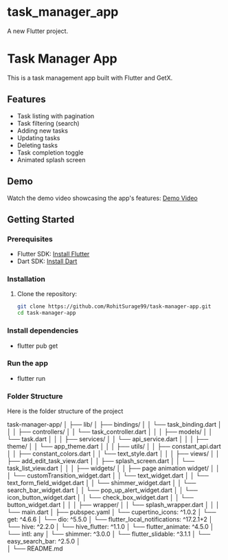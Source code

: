 # task_manager_app

A new Flutter project.

# Task Manager App

This is a task management app built with Flutter and GetX.

## Features
- Task listing with pagination 
- Task filtering (search)
- Adding new tasks 
- Updating tasks
- Deleting tasks 
- Task completion toggle
- Animated splash screen

## Demo
Watch the demo video showcasing the app's features:
[Demo Video](https://link-to-your-video.com)

## Getting Started

### Prerequisites
- Flutter SDK: [Install Flutter](https://flutter.dev/docs/get-started/install)
- Dart SDK: [Install Dart](https://dart.dev/get-dart)

### Installation
1. Clone the repository:
   ```bash
   git clone https://github.com/RohitSurage99/task-manager-app.git
   cd task-manager-app


### Install dependencies

- flutter pub get

### Run the app

- flutter run


### Folder Structure

Here is the folder structure of the project

task-manager-app/
│
├── lib/
│   ├── bindings/
│   │   └── task_binding.dart
│   │
│   ├── controllers/
│   │   └── task_controller.dart
│   │
│   ├── models/
│   │   └── task.dart
│   │
│   ├── services/
│   │   └── api_service.dart
│   │
│   ├── theme/
│   │   └── app_theme.dart
│   │
│   ├── utils/
│   │   ├── constant_api.dart
│   │   ├── constant_colors.dart
│   │   └── text_style.dart
│   │
│   ├── views/
│   │   ├── add_edit_task_view.dart
│   │   ├── splash_screen.dart
│   │   └── task_list_view.dart
│   │
│   ├── widgets/
│   │   ├── page animation widget/
│   │   │   └── customTransition_widget.dart
│   │   └── text_widget.dart
│   │   └── text_form_field_widget.dart
│   │   └── shimmer_widget.dart
│   │   └── search_bar_widget.dart
│   │   └── pop_up_alert_widget.dart
│   │   └── icon_button_widget.dart
│   │   └── check_box_widget.dart
│   │   └── button_widget.dart
│   │
│   ├── wrapper/
│   │   └── splash_wrapper.dart
│   │
│   └── main.dart
│
├── pubspec.yaml
│       └── cupertino_icons: ^1.0.2
│       └── get: ^4.6.6
│       └── dio: ^5.5.0
│       └── flutter_local_notifications: ^17.2.1+2
│       └── hive: ^2.2.0
│       └── hive_flutter: ^1.1.0
│       └── flutter_animate: ^4.5.0
│       └── intl: any
│       └── shimmer: ^3.0.0
│       └── flutter_slidable: ^3.1.1
│       └── easy_search_bar: ^2.5.0
│  
│
└── README.md

